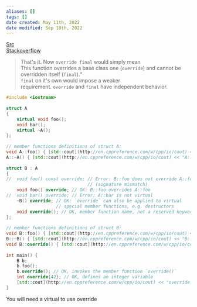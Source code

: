 ```yaml
---
aliases: []
tags: []
date created: May 11th, 2022
date modified: Sep 18th, 2022
---
```

[Src](https://en.cppreference.com/w/cpp/language/override)  
[Stackoverflow]( https://stackoverflow.com/questions/29412412/does-final-imply-override)

> That's it. Now `override final` would simply mean  
> This function overrides a base class one (`override`) and cannot be overridden itself (`final`).“  
> `final` on it's own would impose a weaker requirement. `override` and `final` have independent behavior.

```cpp
#include <iostream>
 
struct A
{
    virtual void foo();
    void bar();
    virtual ~A();
};
 
// member functions definitions of struct A:
void A::foo() { [std::cout](http://en.cppreference.com/w/cpp/io/cout) << "A::foo();\n"; }
A::~A() { [std::cout](http://en.cppreference.com/w/cpp/io/cout) << "A::~A();\n"; }
 
struct B : A
{
//  void foo() const override; // Error: B::foo does not override A::foo
                               // (signature mismatch)
    void foo() override; // OK: B::foo overrides A::foo
//  void bar() override; // Error: A::bar is not virtual
    ~B() override; // OK: `override` can also be applied to virtual
                   // special member functions, e.g. destructors
    void override(); // OK, member function name, not a reserved keyword
};
 
// member functions definitions of struct B:
void B::foo() { [std::cout](http://en.cppreference.com/w/cpp/io/cout) << "B::foo();\n"; }
B::~B() { [std::cout](http://en.cppreference.com/w/cpp/io/cout) << "B::~B();\n"; }
void B::override() { [std::cout](http://en.cppreference.com/w/cpp/io/cout) << "B::override();\n"; }
 
int main() {
    B b;
    b.foo();
    b.override(); // OK, invokes the member function `override()`
    int override{42}; // OK, defines an integer variable
    [std::cout](http://en.cppreference.com/w/cpp/io/cout) << "override: " << override << '\n';
}
```

You will need a virtual to use override